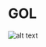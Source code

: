 # GOL
![alt text](https://github.com/Erikjohannesson01/GOL/blob/main/Assets/Sk%C3%A4rmbild%202021-10-19%20115513.png?raw=true)
